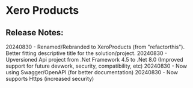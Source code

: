 # Xero Products



Release Notes: 
--------------
20240830 - Renamed/Rebranded to XeroProducts (from "refactorthis"). Better fitting descriptive title for the solution/project.
20240830 - Upversioned Api project from .Net Framework 4.5 to .Net 8.0 (Improved support for future devwork, security, compatibility, etc)
20240830 - Now using Swagger/OpenAPI (for better documentation)
20240830 - Now supports Https (increased security)

